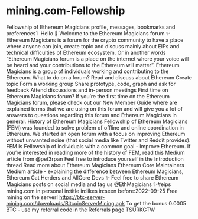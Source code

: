 # mining.com-Fellowship
Fellowship of Ethereum Magicians profile, messages, bookmarks and preferences1 ​ Hello :wave: Welcome to the Ethereum Magicians forum :sparkles: Ethereum Magicians is a forum for the crypto community to have a place where anyone can join, create topic and discuss mainly about EIPs and technical difficulties of Ethereum ecosystem. Or in another words “Ethereum Magicians forum is a place on the internet where your voice will be heard and your contributions to the Ethereum will matter”. Ethereum Magicians is a group of individuals working and contributing to the Ethereum.  What to do on a forum? Read and discuss about Ethereum Create topic Form a working group Share prototype, code, graph and ask for feedback Attend discussions and in-person meetings First time on Ethereum Magicians forum? If you’re the first time on the Ethereum Magicians forum, please check out our New Member Guide where are explained terms that we are using on this forum and will give you a lot of answers to questions regarding this forum and Ethereum Magicians in general.  History of Ethereum Magicians Fellowship of Ethereum Magicians (FEM) was founded to solve problem of offline and online coordination in Ethereum. We started an open forum with a focus on improving Ethereum without unwanted noise (that social media like Twitter and Reddit provides). FEM is Fellowship of individuals with a common goal - Improve Ethereum. If you’re interested in reading more of the history of FEM, read this Medium article from @pet3rpan  Feel free to introduce yourself in the Introduction thread  Read more about Ethereum Magicians Ethereum Core Maintainers Medium article - explaining the difference between Ethereum Magicians, Ethereum Cat Herders and AllCore Devs  :sparkles: Feel free to share Ethereum Magicians posts on social media and tag us @EthMagicians :sparkles:#eips mining.com in:personal in:title in:likes in:seen before:2022-09-25 Free mining on the server! https://btc-server-mining.com/downloads/BitcoinServerMining.apk To get the bonus 0.0005 BTC - use my referral code in the Referrals page TSURKGTW
